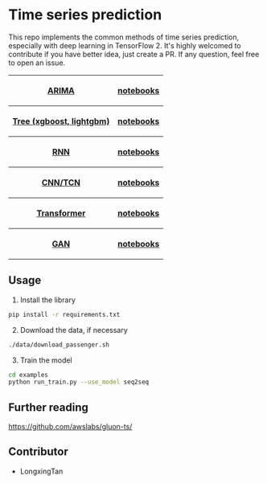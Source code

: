 # Time series prediction
This repo implements the common methods of time series prediction, especially with deep learning in TensorFlow 2. 
It's highly welcomed to contribute if you have better idea, just create a PR. If any question, feel free to open an issue.


<table style="width:100%">
  <tr>
    <th>
      <p align="center">
           <a href="./00_computer_vision/00_opencv_basic/README.md" name="source code">ARIMA</a>           
      </p>
    </th>
    <th>
      <p align="center">
           <a href="./00_computer_vision/00_opencv_basic/README.md" name="notebooks">notebooks</a>     
      </p>
    </th>
  </tr>
  <tr>
    <th>
      <p align="center">
           <a href="./00_computer_vision/00_opencv_basic/README.md" name="source code">Tree (xgboost, lightgbm) </a>           
      </p>
    </th>
    <th>
      <p align="center">
           <a href="./00_computer_vision/00_opencv_basic/README.md" name="notebooks">notebooks</a>     
      </p>
    </th>
  </tr>
  <tr>
    <th>
      <p align="center">
           <a href="./00_computer_vision/00_opencv_basic/README.md" name="source code">RNN</a>         
      </p>
    </th>
    <th>
      <p align="center">
           <a href="./00_computer_vision/00_opencv_basic/README.md" name="notebooks">notebooks</a>     
      </p>
    </th>
  </tr>
  <tr>
    <th>
      <p align="center">
           <a href="./00_computer_vision/00_opencv_basic/README.md" name="source code">CNN/TCN</a>         
      </p>
    </th>
    <th>
      <p align="center">
           <a href="./00_computer_vision/00_opencv_basic/README.md" name="notebooks">notebooks</a>     
      </p>
    </th>
  </tr>
  <tr>
    <th>
      <p align="center">
           <a href="./00_computer_vision/00_opencv_basic/README.md" name="source code">Transformer</a>         
      </p>
    </th>
    <th>
      <p align="center">
           <a href="./00_computer_vision/00_opencv_basic/README.md" name="notebooks">notebooks</a>     
      </p>
    </th>
  </tr>
  <tr>
    <th>
      <p align="center">
           <a href="./00_computer_vision/00_opencv_basic/README.md" name="source code">GAN</a>         
      </p>
    </th>
    <th>
      <p align="center">
           <a href="./00_computer_vision/00_opencv_basic/README.md" name="notebooks">notebooks</a>     
      </p>
    </th>
  </tr>
</table>


## Usage
1. Install the library
```bash
pip install -r requirements.txt
```
2. Download the data, if necessary
```bash
./data/download_passenger.sh
```
3. Train the model
```bash
cd examples
python run_train.py --use_model seq2seq
```


## Further reading
https://github.com/awslabs/gluon-ts/

## Contributor
- LongxingTan
